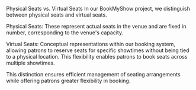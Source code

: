 Physical Seats vs. Virtual Seats
In our BookMyShow project, we distinguish between physical seats and virtual seats.

Physical Seats: These represent actual seats in the venue and are fixed in number, corresponding to the venue's capacity.

Virtual Seats: Conceptual representations within our booking system, allowing patrons to reserve seats for specific showtimes without being tied to a physical location. This flexibility enables patrons to book seats across multiple showtimes.

This distinction ensures efficient management of seating arrangements while offering patrons greater flexibility in booking.
